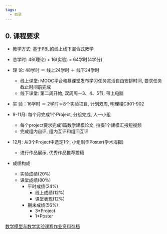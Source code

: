 ```yaml
---
tags:
  - 目录
---
```


## 0. 课程要求

+ 教学方式: 基于PBL的线上线下混合式教学
+ 总学时: 48(理论) + 16(实验) = 64学时(4学分)
+ 理 论: 48学时 ＝ 线上24学时 ＋ 线下24学时
	- 线上课堂: MOOC平台和慕课堂发布学习任务灵活自由安排时间, 要求任务截止时间前完成
	- 线下课堂: 第二周开始, 双周周一3、4、5节, 带上电脑
+ 实 验：16学时 ＝ 2学时＊8个实验项目, 计划双周, 明理楼C901-902

+ 9-11月: 每个月完成1个Project, 分组完成, 人一小组
	- 每个project要求完成1篇数学建模论文, 拍摄1个建模汇报短视频
	- 完成组内自评, 组内互评和组间互评
+ 12月: 从3个Project中选定1个, 小组制作Poster(学术海报)
	- 进行作品展示, 优秀作品推荐投稿

+ 成绩构成
	- 实验成绩(20%)
	- 课堂成绩(80%)
		+ 平时成绩(24%)
			- 线上成绩(12%)
			- 课堂表现(12%)
		+ 期末成绩(56%)
			- 3\*Project
			- 1\*Poster


[数学模型与数学实验课程作业资料存档](U:\文档\学习\课程作业资料存档\数学模型与数学实验)
